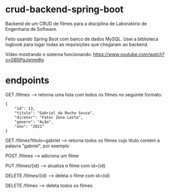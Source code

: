 # crud-backend-spring-boot

Backend de um CRUD de filmes para a disciplina de Laboratório de Engenharia de Software.

Feito usando Spring Boot com banco de dados MySQL. Usei a biblioteca logbook para logar todas as requisições que chegaram ao backend.

Vídeo mostrando o sistema funcionando: https://www.youtube.com/watch?v=GB5PgJqmm8g

# endpoints

GET /filmes --> retorna uma lista com todos os filmes no seguinte formato:

    {
        "id": 13,
        "titulo": "Gabriel da Rocha Souza",
        "diretor": "Fatec Zona Leste",
        "genero": "Ação",
        "ano": "2021"
    }

GET /filmes?titulo=gabriel --> retorna todos os filmes cujo título contém a palavra "gabriel", por exemplo

POST /filmes --> adiciona um filme

PUT /filmes/{id} --> atualiza o filme com id={id}

DELETE /filmes/{id} --> deleta o filme com id={id}

DELETE /filmes --> deleta todos os filmes
